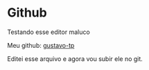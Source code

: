 # Github

Testando esse editor maluco

Meu github: [gustavo-tp](http://github.com/gustavo-tp)

Editei esse arquivo e agora vou subir ele no git.
